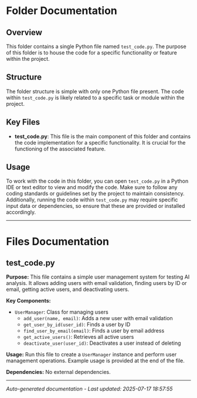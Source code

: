 # Folder Documentation

## Overview
This folder contains a single Python file named `test_code.py`. The purpose of this folder is to house the code for a specific functionality or feature within the project.

## Structure
The folder structure is simple with only one Python file present. The code within `test_code.py` is likely related to a specific task or module within the project.

## Key Files
- **test_code.py**: This file is the main component of this folder and contains the code implementation for a specific functionality. It is crucial for the functioning of the associated feature.

## Usage
To work with the code in this folder, you can open `test_code.py` in a Python IDE or text editor to view and modify the code. Make sure to follow any coding standards or guidelines set by the project to maintain consistency. Additionally, running the code within `test_code.py` may require specific input data or dependencies, so ensure that these are provided or installed accordingly.

---

# Files Documentation

## test_code.py

**Purpose:** This file contains a simple user management system for testing AI analysis. It allows adding users with email validation, finding users by ID or email, getting active users, and deactivating users.

**Key Components:**
- `UserManager`: Class for managing users
  - `add_user(name, email)`: Adds a new user with email validation
  - `get_user_by_id(user_id)`: Finds a user by ID
  - `find_user_by_email(email)`: Finds a user by email address
  - `get_active_users()`: Retrieves all active users
  - `deactivate_user(user_id)`: Deactivates a user instead of deleting

**Usage:** Run this file to create a `UserManager` instance and perform user management operations. Example usage is provided at the end of the file.

**Dependencies:** No external dependencies.

---
*Auto-generated documentation - Last updated: 2025-07-17 18:57:55*
